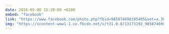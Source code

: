 ```yaml
---
date: 2016-05-06 15:20:09 +0200
embed: "facebook"
link: "https://www.facebook.com/photo.php?fbid=985874698195405&set=a.381751091941105.1073741825.100003186531392&type=3"
img: "https://scontent-waw1-1.xx.fbcdn.net/v/t31.0-8/13173193_985874698195405_4016514669784530516_o.jpg?oh=62090588b944d4328a7ac60aaa7b0899&oe=59668BBE"
---
```

